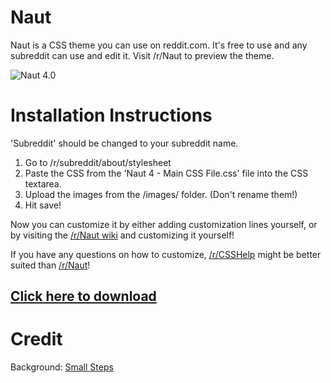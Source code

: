Naut
===============

Naut is a CSS theme you can use on reddit.com. It's free to use and any subreddit can use and edit it. Visit /r/Naut to preview the theme.

![Naut 4.0](http://i.imgur.com/6iYIMcF.png)


Installation Instructions
===============

'Subreddit' should be changed to your subreddit name.

  1. Go to /r/subreddit/about/stylesheet
  2. Paste the CSS from the 'Naut 4 - Main CSS File.css' file into the CSS textarea.
  3. Upload the images from the /images/ folder. (Don't rename them!)
  4. Hit save!

Now you can customize it by either adding customization lines yourself, or by visiting the [/r/Naut wiki](https://www.reddit.com/r/naut/wiki/index) and customizing it yourself!

If you have any questions on how to customize, [/r/CSSHelp](https://www.reddit.com/r/csshelp) might be better suited than [/r/Naut](https://www.reddit.com/r/Naut)!


## [Click here to download](https://github.com/Axel--/Naut-for-reddit/releases/latest)

Credit 
===============
Background: [Small Steps](https://www.toptal.com/designers/subtlepatterns/small-steps/)